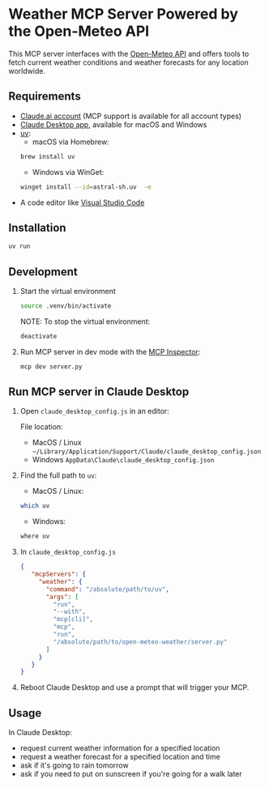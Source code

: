 # Weather MCP Server Powered by the Open-Meteo API

This MCP server interfaces with the [Open-Meteo API](https://open-meteo.com/en/docs) and offers tools to fetch current weather conditions and weather forecasts for any location worldwide.

## Requirements

- [Claude.ai account](https://claude.ai) (MCP support is available for all account types)
- [Claude Desktop app](https://claude.ai/download), available for macOS and Windows
- [uv](https://docs.astral.sh/uv/):
   - macOS via Homebrew:
   ```bash
   brew install uv
   ```
   - Windows via WinGet:
   ```bash
   winget install --id=astral-sh.uv  -e
   ```
- A code editor like [Visual Studio Code](https://code.visualstudio.com/) 

## Installation

```bash
uv run
```

## Development

1. Start the virtual environment
   ```bash
   source .venv/bin/activate
   ```

   NOTE: To stop the virtual environment:
   ```bash
   deactivate
   ```

2. Run MCP server in dev mode with the [MCP Inspector](https://github.com/modelcontextprotocol/inspector):

   ```bash
   mcp dev server.py
   ```

## Run MCP server in Claude Desktop

1. Open `claude_desktop_config.js` in an editor:
 
   File location:
   - MacOS / Linux `~/Library/Application/Support/Claude/claude_desktop_config.json`
   - Windows `AppData\Claude\claude_desktop_config.json`

2. Find the full path to `uv`:
  
   - MacOS / Linux:
   ```bash
   which uv
   ```
   - Windows:
   ```bash
   where uv
   ```
2. In `claude_desktop_config.js`

   ```json
   {
      "mcpServers": {
        "weather": {
          "command": "/absolute/path/to/uv",
          "args": [
            "run",
            "--with",
            "mcp[cli]",
            "mcp",
            "run",
            "/absolute/path/to/open-meteo-weather/server.py"
          ]
        }
      }
   }
   ```
7. Reboot Claude Desktop and use a prompt that will trigger your MCP.

## Usage
In Claude Desktop:

- request current weather information for a specified location
- request a weather forecast for a specified location and time
- ask if it's going to rain tomorrow
- ask if you need to put on sunscreen if you're going for a walk later
